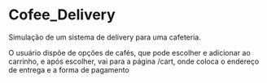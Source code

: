 # Cofee_Delivery
Simulação de um sistema de delivery para uma cafeteria.

O usuário dispõe de opções de cafés, que pode escolher e adicionar ao carrinho, e após escolher, vai para a página /cart, onde coloca o endereço de entrega e a forma de pagamento
